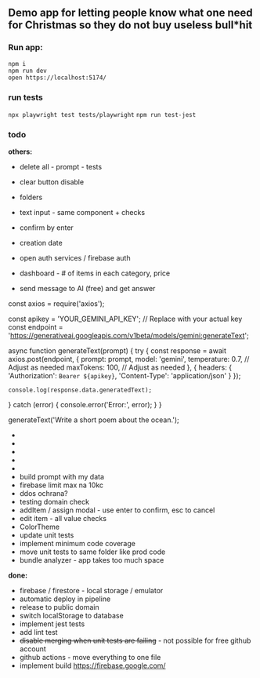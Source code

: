 ## **Demo app for letting people know what one need for Christmas so they do not buy useless bull\*hit**

### **Run app:**

`npm i`  
`npm run dev`  
`open https://localhost:5174/`

### **run tests**

`npx playwright test tests/playwright`
`npm run test-jest`

### **todo**

**others:**

- delete all - prompt - tests
- clear button disable
- folders
- text input - same component + checks
- confirm by enter
- creation date
- open auth services / firebase auth
- dashboard - # of items in each category, price

- send message to AI (free) and get answer

const axios = require('axios');

const apikey = 'YOUR_GEMINI_API_KEY'; // Replace with your actual key
const endpoint = 'https://generativeai.googleapis.com/v1beta/models/gemini:generateText';

async function generateText(prompt) {
try {
const response = await axios.post(endpoint, {
prompt: prompt,
model: 'gemini',
temperature: 0.7, // Adjust as needed
maxTokens: 100, // Adjust as needed
}, {
headers: {
'Authorization': `Bearer ${apikey}`,
'Content-Type': 'application/json'
}
});

    console.log(response.data.generatedText);

} catch (error) {
console.error('Error:', error);
}
}

generateText('Write a short poem about the ocean.');

-
-
-
-
-
- build prompt with my data
- firebase limit max na 10kc
- ddos ochrana?
- testing domain check
- addItem / assign modal - use enter to confirm, esc to cancel
- edit item - all value checks
- ColorTheme
- update unit tests
- implement minimum code coverage
- move unit tests to same folder like prod code
- bundle analyzer - app takes too much space

**done:**

- firebase / firestore - local storage / emulator
- automatic deploy in pipeline
- release to public domain
- switch localStorage to database
- implement jest tests
- add lint test
- ~~disable merging when unit tests are failing~~ - not possible for free github account
- github actions - move everything to one file
- implement build https://firebase.google.com/
